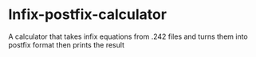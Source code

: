 # Infix-postfix-calculator
A calculator that takes infix equations from .242 files and turns them into postfix format then prints the result

